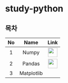 # study-python
## 목차

|No|Name|Link|
|:--:|:--:|:--:|
|1|Numpy|<a href="https://github.com/HY0SANG/study-python/tree/main/study-python-numpy"><image src="https://user-images.githubusercontent.com/110414297/184122716-9ae96c79-1c38-4447-b0da-34210eb0af9e.PNG" width="30px"></a>|
|2|Pandas|<a href="https://github.com/HY0SANG/study-python/tree/main/study-python-pandas-basic"><image src="https://user-images.githubusercontent.com/110414297/186557699-2d19fa77-4c47-4556-8ec7-1c65ab561467.png" width="30px"></a>|
|3|Matplotlib||
